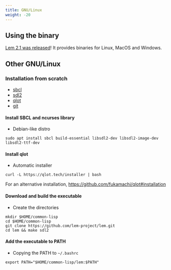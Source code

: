 ```yaml
---
title: GNU/Linux
weight: -20
---
```

    
## Using the binary
    
[Lem 2.1 was released](https://github.com/lem-project/lem/releases/tag/v2.1.0)! It provides binaries for Linux, MacOS and Windows.

## Other GNU/Linux

### Installation from scratch
- [sbcl](https://www.sbcl.org/)
- [sdl2](https://www.libsdl.org/)
- [qlot](https://github.com/fukamachi/qlot)
- [git](https://git-scm.com/)
    

#### Install SBCL and ncurses library
- Debian-like distro
```
sudo apt install sbcl build-essential libsdl2-dev libsdl2-image-dev libsdl2-ttf-dev
```

#### Install qlot
- Automatic installer
```
curl -L https://qlot.tech/installer | bash
```
For an alternative installation, https://github.com/fukamachi/qlot#installation


#### Download and build the executable
    
- Create the directories

```
mkdir $HOME/common-lisp
cd $HOME/common-lisp
git clone https://github.com/lem-project/lem.git
cd lem && make sdl2
```

#### Add the executable to PATH
- Copying the PATH to `~/.bashrc`
```
export PATH="$HOME/common-lisp/lem:$PATH"
```
